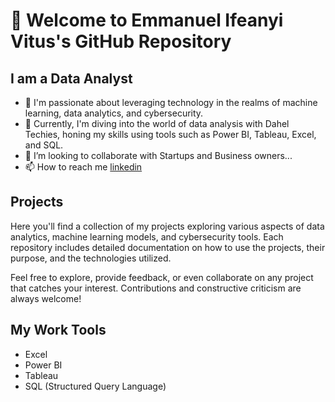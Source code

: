 # 👋 Welcome to Emmanuel Ifeanyi Vitus's GitHub Repository #
##  I am a Data Analyst  ## 
- 👀 I'm passionate about leveraging technology in the realms of machine learning, data analytics, and cybersecurity.
- 🌱 Currently, I'm diving into the world of data analysis with Dahel Techies, honing my skills using tools such as Power BI, Tableau, Excel, and SQL.
- 💞️ I’m looking to collaborate with Startups and Business owners...
- 📫 How to reach me [linkedin](https://www.linkedin.com/in/emmanuel-vitus-Ifeanyi/)

 ## Projects
Here you'll find a collection of my projects exploring various aspects of data analytics, machine learning models, and cybersecurity tools. Each repository includes detailed documentation on how to use the projects, their purpose, and the technologies utilized.

Feel free to explore, provide feedback, or even collaborate on any project that catches your interest. Contributions and constructive criticism are always welcome!

## My Work Tools ##
- Excel
- Power BI
- Tableau
- SQL (Structured Query Language)
  


<!---
Emmanuel Ifeanyi Vitus is a ✨ special ✨ repository because its `README.md` (this file) appears on your GitHub profile.
You can click the Preview link to take a look at your changes.
--->
